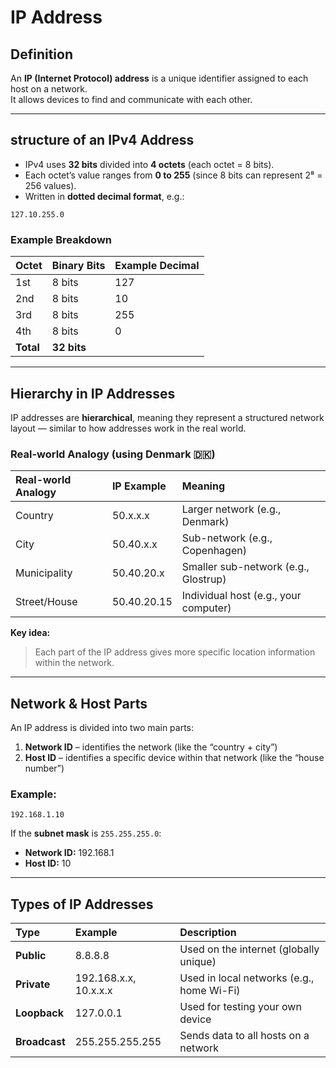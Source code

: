 # IP Address

## Definition

An **IP (Internet Protocol) address** is a unique identifier assigned to each host on a network.  
It allows devices to find and communicate with each other.

---

## structure of an IPv4 Address

- IPv4 uses **32 bits** divided into **4 octets** (each octet = 8 bits).
- Each octet’s value ranges from **0 to 255** (since 8 bits can represent 2⁸ = 256 values).
- Written in **dotted decimal format**, e.g.:

`127.10.255.0`

### Example Breakdown

| Octet     | Binary Bits | Example Decimal |
| :-------- | :---------- | :-------------- |
| 1st       | 8 bits      | 127             |
| 2nd       | 8 bits      | 10              |
| 3rd       | 8 bits      | 255             |
| 4th       | 8 bits      | 0               |
| **Total** | **32 bits** |                 |

---

##  Hierarchy in IP Addresses

IP addresses are **hierarchical**, meaning they represent a structured network layout — similar to how addresses work in the real world.

### Real-world Analogy (using Denmark 🇩🇰)

| Real-world Analogy | IP Example  | Meaning                               |
| :----------------- | :---------- | :------------------------------------ |
| Country            | 50.x.x.x    | Larger network (e.g., Denmark)        |
| City               | 50.40.x.x   | Sub-network (e.g., Copenhagen)        |
| Municipality       | 50.40.20.x  | Smaller sub-network (e.g., Glostrup)  |
| Street/House       | 50.40.20.15 | Individual host (e.g., your computer) |

**Key idea:**  
> Each part of the IP address gives more specific location information within the network.

---

## Network & Host Parts

An IP address is divided into two main parts:

1. **Network ID** – identifies the network (like the “country + city”)
2. **Host ID** – identifies a specific device within that network (like the “house number”)

### Example:

`192.168.1.10`

If the **subnet mask** is `255.255.255.0`:

- **Network ID:** 192.168.1
- **Host ID:** 10

---

## Types of IP Addresses

| Type          | Example               | Description                               |
| :------------ | :-------------------- | :---------------------------------------- |
| **Public**    | 8.8.8.8               | Used on the internet (globally unique)    |
| **Private**   | 192.168.x.x, 10.x.x.x | Used in local networks (e.g., home Wi-Fi) |
| **Loopback**  | 127.0.0.1             | Used for testing your own device          |
| **Broadcast** | 255.255.255.255       | Sends data to all hosts on a network      |
